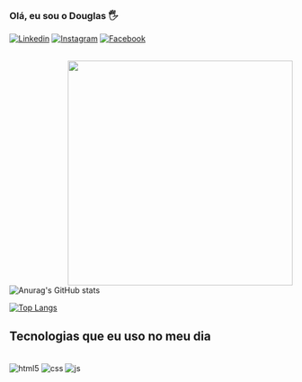 ### Olá, eu sou o Douglas 🖐️

[![Linkedin](https://img.shields.io/badge/LinkedIn-0077B5?style=for-the-badge&logo=linkedin&logoColor=white)](https://https://www.linkedin.com/in/douglas-fernandes-santianni-a0426a161/) [![Instagram](https://img.shields.io/badge/Instagram-E4405F?style=for-the-badge&logo=instagram&logoColor=white)](https://https://www.instagram.com/douglas.santianni/?hl=pt-br) [![Facebook](https://img.shields.io/badge/Facebook-1877F2?style=for-the-badge&logo=facebook&logoColor=white)](https://https://www.facebook.com/dougfsanti/)

<div style="display: inline_block"><br/>
<div style="display: inline_block">
  <img align="right" src="https://user-images.githubusercontent.com/114515298/193420624-577e9861-88ec-46fe-b1aa-fdbf771c3767.png" width="400px" />
</div>

![Anurag's GitHub stats](https://github-readme-stats.vercel.app/api?username=dougfsanti&show_icons=true&theme=dark)

[![Top Langs](https://github-readme-stats.vercel.app/api/top-langs/?username=dougfsanti)](https://github.com/dougfsanti/github-readme-stats)


## Tecnologias que eu uso no meu dia
<div style="display: inline_block"><br/>
<div style="display: inline_block">
  <img align="center" alt="html5" src="https://img.shields.io/badge/HTML5-E34F26?style=for-the-badge&logo=html5&logoColor=white" />
  <img align="center" alt="css" src="https://img.shields.io/badge/CSS3-1572B6?style=for-the-badge&logo=css3&logoColor=white" />
  <img align="center" alt="js" src="https://img.shields.io/badge/JavaScript-F7DF1E?style=for-the-badge&logo=javascript&logoColor=black" />
  </div>
  
  ##
